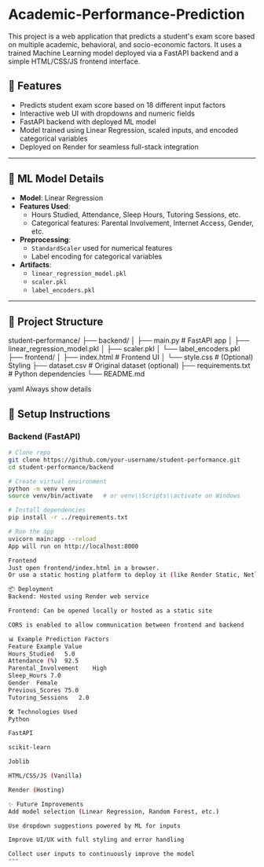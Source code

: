 # Academic-Performance-Prediction

This project is a web application that predicts a student's exam score based on multiple academic, behavioral, and socio-economic factors. It uses a trained Machine Learning model deployed via a FastAPI backend and a simple HTML/CSS/JS frontend interface.


## 📌 Features

- Predicts student exam score based on 18 different input factors
- Interactive web UI with dropdowns and numeric fields
- FastAPI backend with deployed ML model
- Model trained using Linear Regression, scaled inputs, and encoded categorical variables
- Deployed on Render for seamless full-stack integration

---

## 🧠 ML Model Details

- **Model**: Linear Regression
- **Features Used**:
  - Hours Studied, Attendance, Sleep Hours, Tutoring Sessions, etc.
  - Categorical features: Parental Involvement, Internet Access, Gender, etc.
- **Preprocessing**:
  - `StandardScaler` used for numerical features
  - Label encoding for categorical variables
- **Artifacts**:
  - `linear_regression_model.pkl`
  - `scaler.pkl`
  - `label_encoders.pkl`

---

## 📁 Project Structure

student-performance/
├── backend/
│ ├── main.py # FastAPI app
│ ├── linear_regression_model.pkl
│ ├── scaler.pkl
│ └── label_encoders.pkl
├── frontend/
│ ├── index.html # Frontend UI
│ └── style.css # (Optional) Styling
├── dataset.csv # Original dataset (optional)
├── requirements.txt # Python dependencies
└── README.md

yaml
Always show details



## 🔧 Setup Instructions

### Backend (FastAPI)

```bash
# Clone repo
git clone https://github.com/your-username/student-performance.git
cd student-performance/backend

# Create virtual environment
python -m venv venv
source venv/bin/activate   # or venv\\Scripts\\activate on Windows

# Install dependencies
pip install -r ../requirements.txt

# Run the app
uvicorn main:app --reload
App will run on http://localhost:8000

Frontend
Just open frontend/index.html in a browser.
Or use a static hosting platform to deploy it (like Render Static, Netlify, GitHub Pages, etc.).

📦 Deployment
Backend: Hosted using Render web service

Frontend: Can be opened locally or hosted as a static site

CORS is enabled to allow communication between frontend and backend

📊 Example Prediction Factors
Feature	Example Value
Hours_Studied	5.0
Attendance (%)	92.5
Parental_Involvement	High
Sleep_Hours	7.0
Gender	Female
Previous_Scores	75.0
Tutoring_Sessions	2.0

🛠️ Technologies Used
Python

FastAPI

scikit-learn

Joblib

HTML/CSS/JS (Vanilla)

Render (Hosting)

✨ Future Improvements
Add model selection (Linear Regression, Random Forest, etc.)

Use dropdown suggestions powered by ML for inputs

Improve UI/UX with full styling and error handling

Collect user inputs to continuously improve the model
"""


